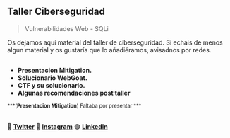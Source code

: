 ## Taller Ciberseguridad
> Vulnerabilidades Web - SQLi

Os dejamos aquí material del taller de ciberseguridad. Si echáis de menos algun material y os gustaría que lo añadiéramos, avisadnos por redes.

##
- **Presentacion Mitigation.** 
- **Solucionario WebGoat.**
- **CTF y su solucionario.**
- **Algunas recomendaciones post taller**

<sub>***(**Presentacion Mitigation**) Faltaba por presentar ***
##
:link: [**Twitter**](https://twitter.com/DSC_Valencia?s=20)
:blue_heart: [**Instagram**](https://instagram.com/gdsc_valencia?igshid=ZDdkNTZiNTM=)
:green_circle: [**LinkedIn**](https://www.linkedin.com/company/gdsc-valencia/)
